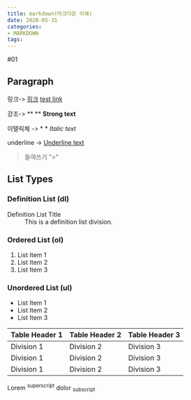 ```yaml
---
title: markdown(마크다운 이해)
date: 2020-05-31
categories:
- MARKDOWN
tags:
---
```


#01

## Paragraph

링크-> [링크](www.naver.com) [test link]()

강조-> ** **  **Strong text**   

이텔릭체 -> * * *Italic text*   

underline -> <u>Underline text</u>   

> 들여쓰기 ">"


## List Types

### Definition List (dl)

<dl><dt>Definition List Title</dt><dd>This is a definition list division.</dd></dl>

### Ordered List (ol)

1. List Item 1
2. List Item 2
3. List Item 3

### Unordered List (ul)

- List Item 1
- List Item 2
- List Item 3


| Table Header 1 | Table Header 2 | Table Header 3 |
| --- | --- | --- |
| Division 1 | Division 2 | Division 3 |
| Division 1 | Division 2 | Division 3 |
| Division 1 | Division 2 | Division 3 |


Lorem <sup>superscript</sup> dolor <sub>subscript</sub> 